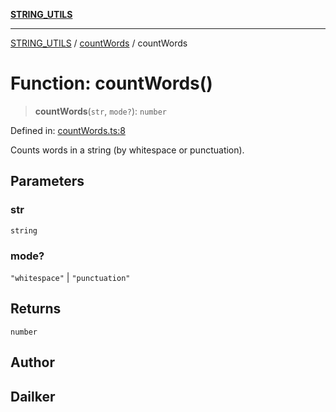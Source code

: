 [**STRING_UTILS**](../../README.md)

***

[STRING_UTILS](../../README.md) / [countWords](../README.md) / countWords

# Function: countWords()

> **countWords**(`str`, `mode?`): `number`

Defined in: [countWords.ts:8](https://github.com/dailker/everyutil/blob/d26b9d67d6bfd1ddd7a2a1a3cc3211a1e2d63d08/src/string/countWords.ts#L8)

Counts words in a string (by whitespace or punctuation).

## Parameters

### str

`string`

### mode?

`"whitespace"` | `"punctuation"`

## Returns

`number`

## Author

## Dailker
